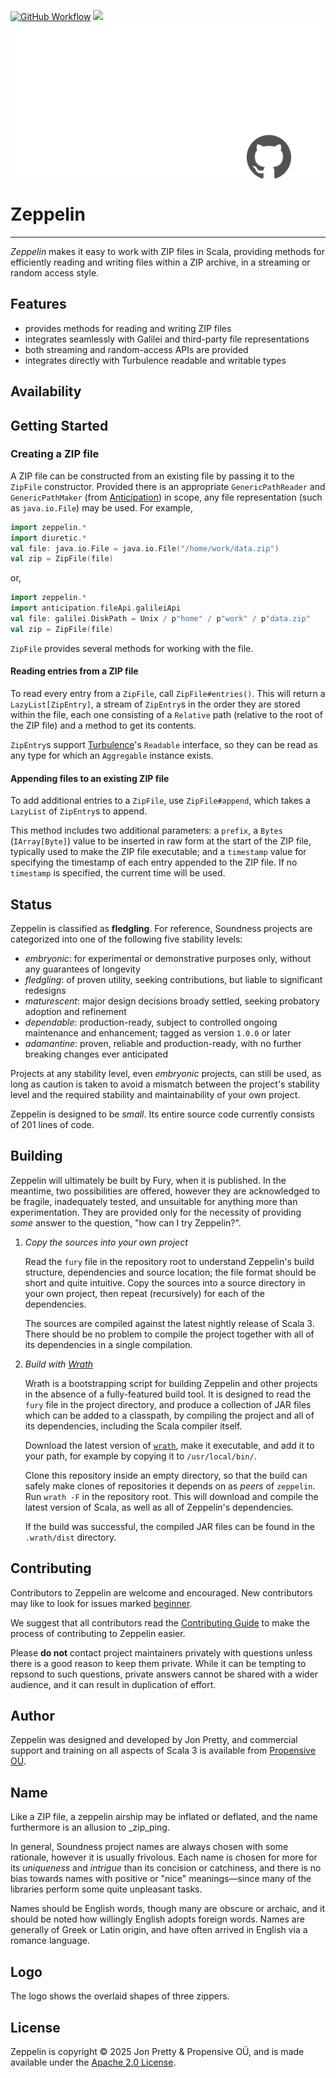[<img alt="GitHub Workflow" src="https://img.shields.io/github/actions/workflow/status/propensive/zeppelin/main.yml?style=for-the-badge" height="24">](https://github.com/propensive/zeppelin/actions)
[<img src="https://img.shields.io/discord/633198088311537684?color=8899f7&label=DISCORD&style=for-the-badge" height="24">](https://discord.com/invite/MBUrkTgMnA)
<img src="/doc/images/github.png" valign="middle">

# Zeppelin

____

_Zeppelin_ makes it easy to work with ZIP files in Scala, providing methods for efficiently reading
and writing files within a ZIP archive, in a streaming or random access style.

## Features

- provides methods for reading and writing ZIP files
- integrates seamlessly with Galilei and third-party file representations
- both streaming and random-access APIs are provided
- integrates directly with Turbulence readable and writable types


## Availability





## Getting Started

### Creating a ZIP file

A ZIP file can be constructed from an existing file by passing it to the `ZipFile` constructor.
Provided there is an appropriate `GenericPathReader` and `GenericPathMaker` (from
[Anticipation](https://github.com/propensive/anticipation)) in scope, any file representation (such
as `java.io.File`) may be used. For example,
```scala
import zeppelin.*
import diuretic.*
val file: java.io.File = java.io.File("/home/work/data.zip")
val zip = ZipFile(file)
```
or,
```scala
import zeppelin.*
import anticipation.fileApi.galileiApi
val file: galilei.DiskPath = Unix / p"home" / p"work" / p"data.zip"
val zip = ZipFile(file)
```

`ZipFile` provides several methods for working with the file.

#### Reading entries from a ZIP file

To read every entry from a `ZipFile`, call `ZipFile#entries()`. This will return a `LazyList[ZipEntry]`, a stream
of `ZipEntry`s in the order they are stored within the file, each one consisting of a `Relative` path (relative to
the root of the ZIP file) and a method to get its contents.

`ZipEntry`s support [Turbulence](https://github.com/propensive/turbulence/)'s `Readable` interface, so they can be
read as any type for which an `Aggregable` instance exists.

#### Appending files to an existing ZIP file

To add additional entries to a `ZipFile`, use `ZipFile#append`, which takes a
`LazyList` of `ZipEntry`s to append.

This method includes two additional parameters: a `prefix`, a `Bytes`
(`IArray[Byte]`) value to be inserted in raw form at the start of the ZIP file,
typically used to make the ZIP file executable; and a `timestamp` value for
specifying the timestamp of each entry appended to the ZIP file. If no
`timestamp` is specified, the current time will be used.





## Status

Zeppelin is classified as __fledgling__. For reference, Soundness projects are
categorized into one of the following five stability levels:

- _embryonic_: for experimental or demonstrative purposes only, without any guarantees of longevity
- _fledgling_: of proven utility, seeking contributions, but liable to significant redesigns
- _maturescent_: major design decisions broady settled, seeking probatory adoption and refinement
- _dependable_: production-ready, subject to controlled ongoing maintenance and enhancement; tagged as version `1.0.0` or later
- _adamantine_: proven, reliable and production-ready, with no further breaking changes ever anticipated

Projects at any stability level, even _embryonic_ projects, can still be used,
as long as caution is taken to avoid a mismatch between the project's stability
level and the required stability and maintainability of your own project.

Zeppelin is designed to be _small_. Its entire source code currently consists
of 201 lines of code.

## Building

Zeppelin will ultimately be built by Fury, when it is published. In the
meantime, two possibilities are offered, however they are acknowledged to be
fragile, inadequately tested, and unsuitable for anything more than
experimentation. They are provided only for the necessity of providing _some_
answer to the question, "how can I try Zeppelin?".

1. *Copy the sources into your own project*
   
   Read the `fury` file in the repository root to understand Zeppelin's build
   structure, dependencies and source location; the file format should be short
   and quite intuitive. Copy the sources into a source directory in your own
   project, then repeat (recursively) for each of the dependencies.

   The sources are compiled against the latest nightly release of Scala 3.
   There should be no problem to compile the project together with all of its
   dependencies in a single compilation.

2. *Build with [Wrath](https://github.com/propensive/wrath/)*

   Wrath is a bootstrapping script for building Zeppelin and other projects in
   the absence of a fully-featured build tool. It is designed to read the `fury`
   file in the project directory, and produce a collection of JAR files which can
   be added to a classpath, by compiling the project and all of its dependencies,
   including the Scala compiler itself.
   
   Download the latest version of
   [`wrath`](https://github.com/propensive/wrath/releases/latest), make it
   executable, and add it to your path, for example by copying it to
   `/usr/local/bin/`.

   Clone this repository inside an empty directory, so that the build can
   safely make clones of repositories it depends on as _peers_ of `zeppelin`.
   Run `wrath -F` in the repository root. This will download and compile the
   latest version of Scala, as well as all of Zeppelin's dependencies.

   If the build was successful, the compiled JAR files can be found in the
   `.wrath/dist` directory.

## Contributing

Contributors to Zeppelin are welcome and encouraged. New contributors may like
to look for issues marked
[beginner](https://github.com/propensive/zeppelin/labels/beginner).

We suggest that all contributors read the [Contributing
Guide](/contributing.md) to make the process of contributing to Zeppelin
easier.

Please __do not__ contact project maintainers privately with questions unless
there is a good reason to keep them private. While it can be tempting to
repsond to such questions, private answers cannot be shared with a wider
audience, and it can result in duplication of effort.

## Author

Zeppelin was designed and developed by Jon Pretty, and commercial support and
training on all aspects of Scala 3 is available from [Propensive
O&Uuml;](https://propensive.com/).



## Name

Like a ZIP file, a zeppelin airship may be inflated or deflated, and the name furthermore is an allusion to _zip_ping.

In general, Soundness project names are always chosen with some rationale,
however it is usually frivolous. Each name is chosen for more for its
_uniqueness_ and _intrigue_ than its concision or catchiness, and there is no
bias towards names with positive or "nice" meanings—since many of the libraries
perform some quite unpleasant tasks.

Names should be English words, though many are obscure or archaic, and it
should be noted how willingly English adopts foreign words. Names are generally
of Greek or Latin origin, and have often arrived in English via a romance
language.

## Logo

The logo shows the overlaid shapes of three zippers.

## License

Zeppelin is copyright &copy; 2025 Jon Pretty & Propensive O&Uuml;, and
is made available under the [Apache 2.0 License](/license.md).

